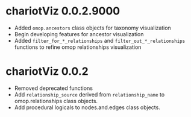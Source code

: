 # chariotViz 0.0.2.9000  

* Added `omop.ancestors` class objects for taxonomy visualization  
* Begin developing features for ancestor visualization  
* Added `filter_for_*_relationships` and `filter_out_*_relationships` functions to 
refine omop relationships visualization  




# chariotViz 0.0.2

* Removed deprecated functions  
* Add `relationship_source` derived from `relationship_name` to omop.relationships 
class objects.  
* Add procedural logicals to nodes.and.edges class objects.  



